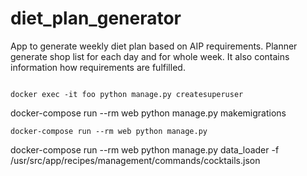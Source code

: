 # diet_plan_generator

App to generate weekly diet plan based on AIP requirements.
Planner generate shop list for each day and for whole week.
It also contains information how requirements are fulfilled.


```

docker exec -it foo python manage.py createsuperuser

```
docker-compose run --rm web python manage.py makemigrations

```
docker-compose run --rm web python manage.py
```

 docker-compose run --rm web python manage.py data_loader -f /usr/src/app/recipes/management/commands/cocktails.json

